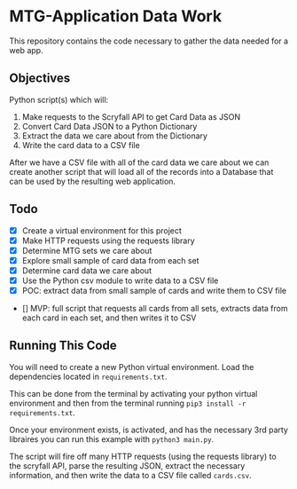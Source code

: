 # MTG-Application Data Work

This repository contains the code necessary to gather the data needed for a web app.

## Objectives

Python script(s) which will:
  1. Make requests to the Scryfall API to get Card Data as JSON
  2. Convert Card Data JSON to a Python Dictionary
  3. Extract the data we care about from the Dictionary
  4. Write the card data to a CSV file

After we have a CSV file with all of the card data we care about we can create another script that will load all of the records into a Database that can be used by the resulting web application.

## Todo

- [x] Create a virtual environment for this project
- [x] Make HTTP requests using the requests library
- [x] Determine MTG sets we care about
- [x] Explore small sample of card data from each set
- [x] Determine card data we care about
- [x] Use the Python csv module to write data to a CSV file
- [x] POC: extract data from small sample of cards and write them to CSV file
- [] MVP: full script that requests all cards from all sets, extracts data from each card in each set, and then writes it to CSV

## Running This Code

You will need to create a new Python virtual environment. Load the dependencies located in `requirements.txt`.

This can be done from the terminal by activating your python virtual environment and then from the terminal running `pip3 install -r requirements.txt`.

Once your environment exists, is activated, and has the necessary 3rd party libraires you can run this example with `python3 main.py`.

The script will fire off many HTTP requests (using the requests library) to the scryfall API, parse the resulting JSON, extract the necessary information, and then write the data to a CSV file called `cards.csv`.
